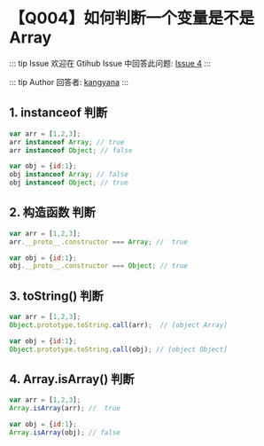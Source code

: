# 【Q004】如何判断一个变量是不是Array


::: tip Issue
欢迎在 Gtihub Issue 中回答此问题: [Issue 4](https://github.com/kangyana/daily-question/issues/4)
:::

::: tip Author
回答者: [kangyana](https://github.com/kangyana)
:::
## 1. instanceof 判断
```javascript
var arr = [1,2,3];
arr instanceof Array; // true
arr instanceof Object; // false

var obj = {id:1};
obj instanceof Array; // false
obj instanceof Object; // true
```

## 2. 构造函数 判断
```javascript
var arr = [1,2,3];
arr.__proto__.constructor === Array; //  true

var obj = {id:1};
obj.__proto__.constructor === Object; // true
```

## 3. toString() 判断
```javascript
var arr = [1,2,3];
Object.prototype.toString.call(arr);  // [object Array]

var obj = {id:1};
Object.prototype.toString.call(obj); // [object Object]
```

## 4. Array.isArray() 判断
```javascript
var arr = [1,2,3];
Array.isArray(arr); //  true

var obj = {id:1};
Array.isArray(obj); // false
```
